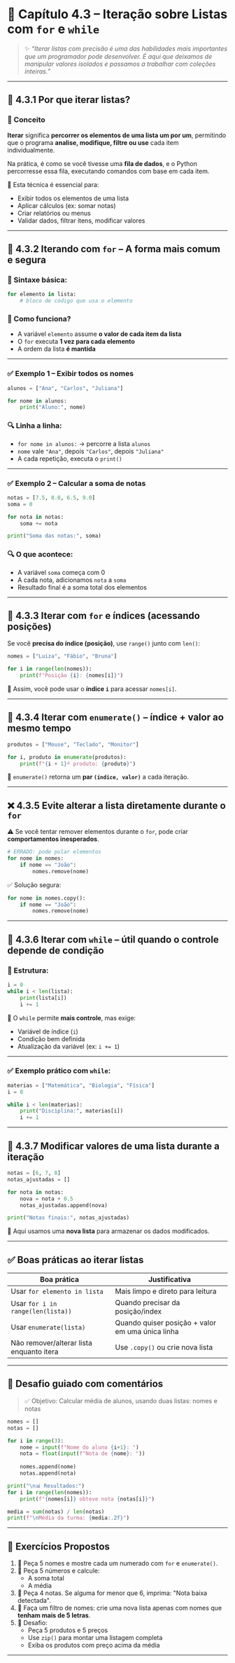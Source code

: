 # 🔁 Capítulo 4.3 – Iteração sobre Listas com `for` e `while`

> ✨ *“Iterar listas com precisão é uma das habilidades mais importantes que um programador pode desenvolver. É aqui que deixamos de manipular valores isolados e passamos a trabalhar com coleções inteiras.”*

------

## 🧠 4.3.1 Por que iterar listas?

### 📘 Conceito

**Iterar** significa **percorrer os elementos de uma lista um por um**, permitindo que o programa **analise, modifique, filtre ou use** cada item individualmente.

Na prática, é como se você tivesse uma **fila de dados**, e o Python percorresse essa fila, executando comandos com base em cada item.

📌 Esta técnica é essencial para:

- Exibir todos os elementos de uma lista
- Aplicar cálculos (ex: somar notas)
- Criar relatórios ou menus
- Validar dados, filtrar itens, modificar valores

------

## 🔄 4.3.2 Iterando com `for` – A forma mais comum e segura

### 📘 Sintaxe básica:

```python
for elemento in lista:
    # bloco de código que usa o elemento
```

### 🧠 Como funciona?

- A variável `elemento` assume **o valor de cada item da lista**
- O `for` executa **1 vez para cada elemento**
- A ordem da lista **é mantida**

------

### ✅ Exemplo 1 – Exibir todos os nomes

```python
alunos = ["Ana", "Carlos", "Juliana"]

for nome in alunos:
    print("Aluno:", nome)
```

### 🔍 Linha a linha:

- `for nome in alunos:` → percorre a lista `alunos`
- `nome` vale `"Ana"`, depois `"Carlos"`, depois `"Juliana"`
- A cada repetição, executa o `print()`

------

### ✅ Exemplo 2 – Calcular a soma de notas

```python
notas = [7.5, 8.0, 6.5, 9.0]
soma = 0

for nota in notas:
    soma += nota

print("Soma das notas:", soma)
```

### 🔍 O que acontece:

- A variável `soma` começa com 0
- A cada nota, adicionamos `nota` a `soma`
- Resultado final é a soma total dos elementos

------

## 🔢 4.3.3 Iterar com `for` e índices (acessando posições)

Se você **precisa do índice (posição)**, use `range()` junto com `len()`:

```python
nomes = ["Luiza", "Fábio", "Bruna"]

for i in range(len(nomes)):
    print(f"Posição {i}: {nomes[i]}")
```

🧠 Assim, você pode usar o **índice `i`** para acessar `nomes[i]`.

------

## 🔂 4.3.4 Iterar com `enumerate()` – índice + valor ao mesmo tempo

```python
produtos = ["Mouse", "Teclado", "Monitor"]

for i, produto in enumerate(produtos):
    print(f"{i + 1}º produto: {produto}")
```

📌 `enumerate()` retorna um **par `(índice, valor)`** a cada iteração.

------

## ❌ 4.3.5 Evite alterar a lista diretamente durante o `for`

⚠️ Se você tentar remover elementos durante o `for`, pode criar **comportamentos inesperados**.

```python
# ERRADO: pode pular elementos
for nome in nomes:
    if nome == "João":
        nomes.remove(nome)
```

✅ Solução segura:

```python
for nome in nomes.copy():
    if nome == "João":
        nomes.remove(nome)
```

------

## 🔁 4.3.6 Iterar com `while` – útil quando o controle depende de condição

### 📘 Estrutura:

```python
i = 0
while i < len(lista):
    print(lista[i])
    i += 1
```

📌 O `while` permite **mais controle**, mas exige:

- Variável de índice (`i`)
- Condição bem definida
- Atualização da variável (ex: `i += 1`)

------

### ✅ Exemplo prático com `while`:

```python
materias = ["Matemática", "Biologia", "Física"]
i = 0

while i < len(materias):
    print("Disciplina:", materias[i])
    i += 1
```

------

## 🔧 4.3.7 Modificar valores de uma lista durante a iteração

```python
notas = [6, 7, 8]
notas_ajustadas = []

for nota in notas:
    nova = nota + 0.5
    notas_ajustadas.append(nova)

print("Notas finais:", notas_ajustadas)
```

📌 Aqui usamos uma **nova lista** para armazenar os dados modificados.

------

## ✅ Boas práticas ao iterar listas

| Boa prática                              | Justificativa                                    |
| ---------------------------------------- | ------------------------------------------------ |
| Usar `for elemento in lista`             | Mais limpo e direto para leitura                 |
| Usar `for i in range(len(lista))`        | Quando precisar da posição/index                 |
| Usar `enumerate(lista)`                  | Quando quiser posição + valor em uma única linha |
| Não remover/alterar lista enquanto itera | Use `.copy()` ou crie nova lista                 |

------

## 🧠 Desafio guiado com comentários

> ✅ Objetivo: Calcular média de alunos, usando duas listas: nomes e notas

```python
nomes = []
notas = []

for i in range(3):
    nome = input(f"Nome do aluno {i+1}: ")
    nota = float(input(f"Nota de {nome}: "))
    
    nomes.append(nome)
    notas.append(nota)

print("\n📊 Resultados:")
for i in range(len(nomes)):
    print(f"{nomes[i]} obteve nota {notas[i]}")

media = sum(notas) / len(notas)
print(f"\nMédia da turma: {media:.2f}")
```

------

## 📘 Exercícios Propostos

1. 🔁 Peça 5 nomes e mostre cada um numerado com `for` e `enumerate()`.
2. 🧮 Peça 5 números e calcule:
   - A soma total
   - A média
3. 🎯 Peça 4 notas. Se alguma for menor que 6, imprima: "Nota baixa detectada".
4. 🧹 Faça um filtro de nomes: crie uma nova lista apenas com nomes que **tenham mais de 5 letras**.
5. 🧠 Desafio:
   - Peça 5 produtos e 5 preços
   - Use `zip()` para montar uma listagem completa
   - Exiba os produtos com preço acima da média

------

